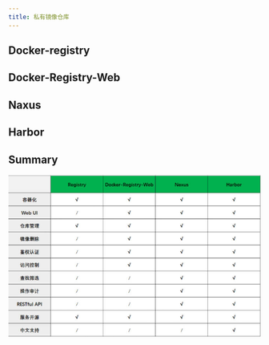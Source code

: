```yaml
---
title: 私有镜像仓库
---
```


## Docker-registry

## Docker-Registry-Web

## Naxus

## Harbor

## Summary

![](/images/dockerregistry.jpg)

